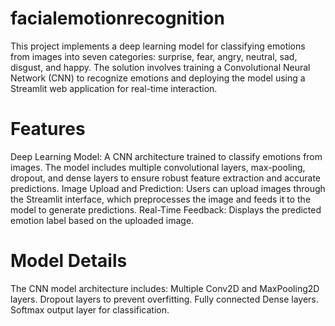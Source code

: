 # facialemotionrecognition
This project implements a deep learning model for classifying emotions from images into seven categories: surprise, fear, angry, neutral, sad, disgust, and happy. The solution involves training a Convolutional Neural Network (CNN) to recognize emotions and deploying the model using a Streamlit web application for real-time interaction.

# Features
Deep Learning Model: A CNN architecture trained to classify emotions from images. The model includes multiple convolutional layers, max-pooling, dropout, and dense layers to ensure robust feature extraction and accurate predictions.
Image Upload and Prediction: Users can upload images through the Streamlit interface, which preprocesses the image and feeds it to the model to generate predictions.
Real-Time Feedback: Displays the predicted emotion label based on the uploaded image.

# Model Details
The CNN model architecture includes:
Multiple Conv2D and MaxPooling2D layers.
Dropout layers to prevent overfitting.
Fully connected Dense layers.
Softmax output layer for classification.
